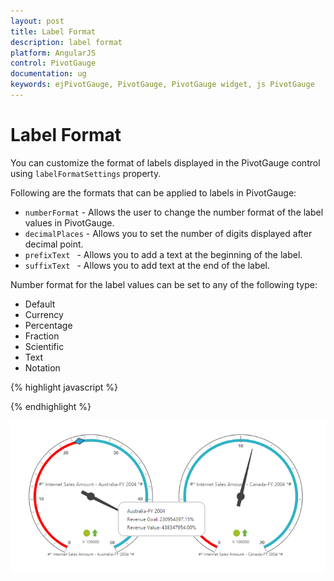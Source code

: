 ```yaml
---
layout: post
title: Label Format
description: label format
platform: AngularJS
control: PivotGauge
documentation: ug
keywords: ejPivotGauge, PivotGauge, PivotGauge widget, js PivotGauge 
---
```


# Label Format

You can customize the format of labels displayed in the PivotGauge control using `labelFormatSettings` property.

Following are the formats that can be applied to labels in PivotGauge:

* `numberFormat` - Allows the user to change the number format of the label values in PivotGauge.
* `decimalPlaces` - Allows you to set the number of digits displayed after decimal point.
* `prefixText ` - Allows you to add a text at the beginning of the label.
* `suffixText ` - Allows you to add text at the end of the label.

Number format for the label values can be set to any of the following type:

* Default	
* Currency
* Percentage
* Fraction
* Scientific
* Text
* Notation

{% highlight javascript %}

<div ng-controller="PivotGaugeCtrl">
    <div id="PivotGauge1" ej-pivotgauge e-labelFormatSettings="labelFormatSettings" />
</div>
<script>
    var labelFormatSettings= [{
        numberFormat: ej.PivotGauge.NumberFormat.Percentage,
        decimalPlaces: 2,
        prefixText: "#*",
        suffixText: "*#"
    }];
    angular.module('PivotGaugeApp', ['ejangular']).controller('PivotGaugeCtrl', function ($scope) {
        //..
        $scope.labelFormatSettings = labelFormatSettings;
    });
</script>

{% endhighlight %}

![](Label-Format_images/labelformat.png) 
